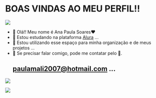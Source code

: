 # BOAS VINDAS AO MEU PERFIL!!

![](https://media.tenor.com/M0Sy7NiaaX4AAAAC/red-heart-heart.gif)

- 👋 Olá!! Meu nome é Ana Paula Soares❤️
- 👀 Estou estudando na plataforma [Alura](https://www.alura.com.br)  ...
- 🌱 Estou utilizando esse espaço para minha organização e de meus projetos ...
- 💞️ Se precisar falar comigo, pode me contatar pelo 📧.
  ## paulamali2007@hotmail.com ...

![](https://media.tenor.com/s1oAPkm0SCkAAAAC/power-rangers-yellow-power-ranger.gif)


![](https://media.tenor.com/wciT7jbJwNEAAAAi/anime-gaming.gif)

